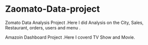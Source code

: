# Zaomato-Data-project
Zomato Data Analysis Project .Here I did Analysis on  the City, Sales, Restaurant, orders, users and menu .

Amazoin Dashboard Project .Here I coverd TV Show and Movie.
